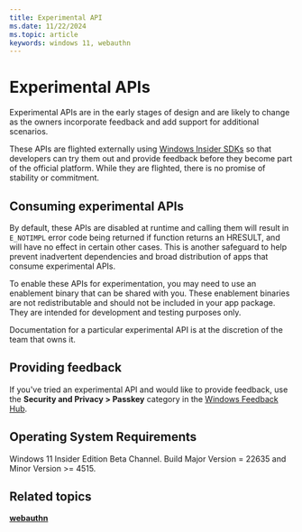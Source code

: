 ```yaml
---
title: Experimental API
ms.date: 11/22/2024
ms.topic: article
keywords: windows 11, webauthn
---
```

# Experimental APIs

Experimental APIs are in the early stages of design and are likely to change as the owners incorporate feedback and add support for additional scenarios.

These APIs are flighted externally using [Windows Insider SDKs](https://www.microsoft.com/software-download/windowsinsiderpreviewSDK) so that developers can try them out and provide feedback before they become part of the official platform. While they are flighted, there is no promise of stability or commitment.

## Consuming experimental APIs

By default, these APIs are disabled at runtime and calling them will result in `E_NOTIMPL` error code being returned if function returns an HRESULT, and will have no effect in certain other cases. This is another safeguard to help prevent inadvertent dependencies and broad distribution of apps that consume experimental APIs.

To enable these APIs for experimentation, you may need to use an enablement binary that can be shared with you. These enablement binaries are not redistributable and should not be included in your app package. They are intended for development and testing purposes only.

Documentation for a particular experimental API is at the discretion of the team that owns it.

## Providing feedback

If you've tried an experimental API and would like to provide feedback, use the **Security and Privacy > Passkey** category in the [Windows Feedback Hub](https://aka.ms/PasskeyFeedback).

## Operating System Requirements

Windows 11 Insider Edition Beta Channel. Build Major Version = 22635 and Minor Version >= 4515.

## Related topics

  [**webauthn**](https://learn.microsoft.com/en-us/windows/win32/api/webauthn/)